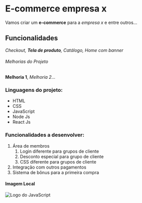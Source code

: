 # E-commerce empresa x

Vamos criar um **e-commerce** para a *empresa x* e entre outros...

## Funcionalidades

_Checkout, **Tela de produto**, Catálogo, Home com banner_

###### Melhorias do Projeto

__Melhoria 1__, _Melhoria 2..._

### Linguagens do projeto:

* HTML
* CSS
* JavaScript
* Node Js
* React Js

### Funcionalidades a desenvolver:

1. Área de membros
   1. Login diferente para grupos de cliente
   2. Desconto especial para grupo de cliente
   3. CSS diferente para grupos de cliente
2. Integração com outros pagamentos
3. Sistema de bônus para a primeira compra

#### Imagem Local

![Logo do JavaScript](img/JavaScript-logo.png)
